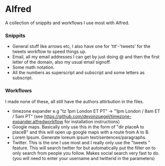 # Alfred
A collection of snippits and workflows I use most with Alfred. 

### Snippits
* General stuff like arrows etc, I also have one for 'ttt'-'tweets' for the tweets workflow to speed things up.
* Email, all my email addresses I can get by just doing @ and then the first letter of the domain, also my usual email signoff.
* Some math notation.
* All the numbers as superscript and subscript and some letters as subscript.

### Workflows
I made none of these, all still have the authors attirbution in the files.
* timezone expander e.g "tz 1pm London ET PT" →  "1pm London / 8am ET / 5am PT"
  (see https://github.com/devonzuegel/timezone-expander.alfredworkflow for installation instructions)
* Google maps. Basically only use this in the form of "dir placeA to placeB" and this will open up google maps with a route from A to B.
* Lorem Ipsum. Generate loreum ipsum text/sentences/paragraphs.
* Twitter. This is the one I use most and I really only use the "tweets <query>" feature. This will search twitter for <query> but automatically put 
  the filter on to only search from people you follow. Makes social search very fast to do. (you will need to enter your username and twitterid 
  in the parameters)
